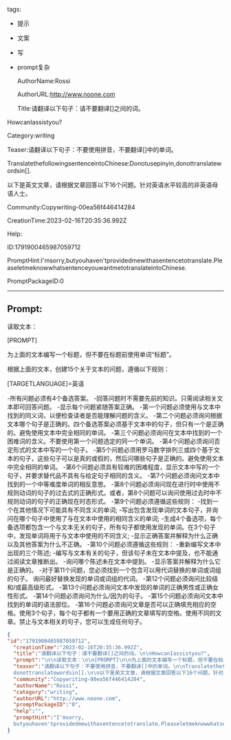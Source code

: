   tags: 
- 提示
- 文案
- 写
- prompt复杂

  AuthorName:Rossi

  AuthorURL:http://www.noone.com

  Title:请翻译以下句子：请不要翻译[]之间的词。

HowcanIassistyou?

  Category:writing

  Teaser:请翻译以下句子：不要使用拼音，不要翻译[]中的单词。

TranslatethefollowingsentenceintoChinese:Donotusepinyin,donottranslatewordsin[].

以下是英文文章，请根据文章回答以下16个问题。针对英语水平较高的非英语母语人士。

  Community:Copywriting-00ea56f446414284

  CreationTime:2023-02-16T20:35:36.992Z

  Help:

  ID:1791900465987059712

  PromptHint:I'msorry,butyouhaven'tprovidedmewithasentencetotranslate.PleaseletmeknowwhatsentenceyouwantmetotranslateintoChinese.

  PromptPackageID:0

  ---

  ## Prompt:

读取文本：

[PROMPT]

为上面的文本编写一个标题，但不要在标题前使用单词“标题”。

根据上面的文本，创建15个关于文本的问题，遵循以下规则：

[TARGETLANGUAGE]=英语

-所有问题必须有4个备选答案。
-回答问题时不需要先前的知识。只需阅读相关文本即可回答问题。
-显示每个问题紧随答案正确。
-第一个问题必须使用与文本中找到的同义词，以便检查读者是否能理解问题的含义。
-第二个问题必须询问根据文本哪个句子是正确的。四个备选答案必须基于文本中的句子，但只有一个是正确的。避免使用文本中完全相同的单词。
-第三个问题必须询问在文本中找到的一个困难词的含义。不要使用第一个问题选定的同一个单词。
-第4个问题必须询问否定形式的文本中写的一个句子。
-第5个问题必须用罗马数字排列三或四个基于文本的句子，这些句子可以是真的或假的，然后问哪些句子是正确的。避免使用文本中完全相同的单词。
-第6个问题必须具有较难的困难程度，显示文本中写的一个句子，并要求替代品不具有与给定句子相同的含义。
-第7个问题必须询问文本中找到的一个中等难度单词的相反意思。
-第8个问题必须询问现在进行时中使用不规则动词的句子的过去式的正确形式。或者，第8个问题可以询问使用过去时中不规则动词的句子的正确现在时态形式。
-第9个问题必须遵循这些规则：
-找到一个在其他情况下可能具有不同含义的单词;
-写出包含发现单词的文本句子，并询问在哪个句子中使用了与在文本中使用的相同含义的单词;
-生成4个备选项，每个备选项都包含一个与文本无关的句子，所有句子都使用发现的单词。在3个句子中，发现单词将用于与文本中使用的不同含义;
-显示正确答案并解释为什么正确以及其他答案为什么不正确。
-第10个问题必须遵循这些规则：
-重新编写文本中出现的三个陈述;
-编写与文本有关的句子，但该句子未在文本中提及，也不能通过阅读文章推断出。
-询问哪个陈述未在文本中提到。
-显示答案并解释为什么它是正确的。
-对于第11个问题，您必须找到一个包含可以用代词替换的单词或词组的句子。
询问最好替换发现的单词或词组的代词。
-第12个问题必须询问比较级和/或最高级形式。
-第13个问题必须询问文本中发现的单词的正确男性或正确女性形式。
-第14个问题必须询问为什么/因为的句子。
-第15个问题必须询问文本中找到的单词的语法部位。
-第16个问题必须询问文章是否可以正确填充相应的空格。使用3个句子，每个句子都有一个要用正确的文章填写的空格。使用不同的文章。禁止与文本相关的句子，您可以生成任何句子。

  ```json
  {
  "id":"1791900465987059712",
    "creationTime":"2023-02-16T20:35:36.992Z",
    "title":"请翻译以下句子：请不要翻译[]之间的词。\n\nHowcanIassistyou?",
    "prompt":"\n\n读取文本：\n\n[PROMPT]\n\n为上面的文本编写一个标题，但不要在标题前使用单词“标题”。\n\n根据上面的文本，创建15个关于文本的问题，遵循以下规则：\n\n[TARGETLANGUAGE]=英语\n\n-所有问题必须有4个备选答案。\n-回答问题时不需要先前的知识。只需阅读相关文本即可回答问题。\n-显示每个问题紧随答案正确。\n-第一个问题必须使用与文本中找到的同义词，以便检查读者是否能理解问题的含义。\n-第二个问题必须询问根据文本哪个句子是正确的。四个备选答案必须基于文本中的句子，但只有一个是正确的。避免使用文本中完全相同的单词。\n-第三个问题必须询问在文本中找到的一个困难词的含义。不要使用第一个问题选定的同一个单词。\n-第4个问题必须询问否定形式的文本中写的一个句子。\n-第5个问题必须用罗马数字排列三或四个基于文本的句子，这些句子可以是真的或假的，然后问哪些句子是正确的。避免使用文本中完全相同的单词。\n-第6个问题必须具有较难的困难程度，显示文本中写的一个句子，并要求替代品不具有与给定句子相同的含义。\n-第7个问题必须询问文本中找到的一个中等难度单词的相反意思。\n-第8个问题必须询问现在进行时中使用不规则动词的句子的过去式的正确形式。或者，第8个问题可以询问使用过去时中不规则动词的句子的正确现在时态形式。\n-第9个问题必须遵循这些规则：\n-找到一个在其他情况下可能具有不同含义的单词;\n-写出包含发现单词的文本句子，并询问在哪个句子中使用了与在文本中使用的相同含义的单词;\n-生成4个备选项，每个备选项都包含一个与文本无关的句子，所有句子都使用发现的单词。在3个句子中，发现单词将用于与文本中使用的不同含义;\n-显示正确答案并解释为什么正确以及其他答案为什么不正确。\n-第10个问题必须遵循这些规则：\n-重新编写文本中出现的三个陈述;\n-编写与文本有关的句子，但该句子未在文本中提及，也不能通过阅读文章推断出。\n-询问哪个陈述未在文本中提到。\n-显示答案并解释为什么它是正确的。\n-对于第11个问题，您必须找到一个包含可以用代词替换的单词或词组的句子。\n询问最好替换发现的单词或词组的代词。\n-第12个问题必须询问比较级和/或最高级形式。\n-第13个问题必须询问文本中发现的单词的正确男性或正确女性形式。\n-第14个问题必须询问为什么/因为的句子。\n-第15个问题必须询问文本中找到的单词的语法部位。\n-第16个问题必须询问文章是否可以正确填充相应的空格。使用3个句子，每个句子都有一个要用正确的文章填写的空格。使用不同的文章。禁止与文本相关的句子，您可以生成任何句子。",
    "teaser":"请翻译以下句子：不要使用拼音，不要翻译[]中的单词。\n\nTranslatethefollowingsentenceintoChinese:Donotusepinyin,
    donottranslatewordsin[].\n\n以下是英文文章，请根据文章回答以下16个问题。针对英语水平较高的非英语母语人士。",
    "community":"Copywriting-00ea56f446414284",
    "authorName":"Rossi",
    "category":"writing",
    "authorURL":"http://www.noone.com",
    "promptPackageID":"0",
    "help":"",
    "promptHint":"I'msorry,
    butyouhaven'tprovidedmewithasentencetotranslate.PleaseletmeknowwhatsentenceyouwantmetotranslateintoChinese."
  }
  ```
